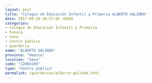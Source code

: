 ```yaml
---
layout: post
title: "Colegio de Educación Infantil y Primaria ALBERTO GALINDO"
date: 2017-09-20 20:57:05 +0200
categories:
- Colegio de Educación Infantil y Primaria
- huesca
- sena
- Centro público
- guarderia
name: "ALBERTO GALINDO"
province: "Huesca"
location: "Sena"
code: "22004189"
type: "Centro público"
permalink: /guarderias/alberto-galindo.html
---
```


